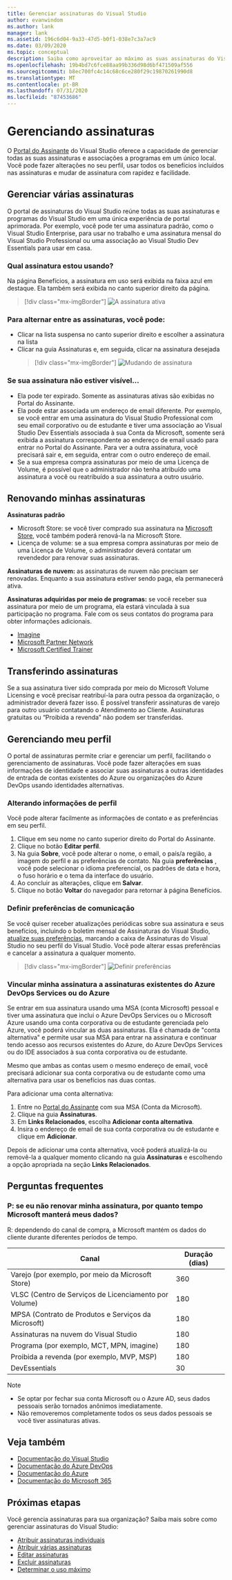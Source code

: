 ```yaml
---
title: Gerenciar assinaturas do Visual Studio
author: evanwindom
ms.author: lank
manager: lank
ms.assetid: 196c6d04-9a33-47d5-b0f1-038e7c3a7ac9
ms.date: 03/09/2020
ms.topic: conceptual
description: Saiba como aproveitar ao máximo as suas assinaturas do Visual Studio
ms.openlocfilehash: 19b4bd7c6fce88aa99b336d98d6bf471509af556
ms.sourcegitcommit: b8ec700fc4c14c68c6ce280f29c19870261990d8
ms.translationtype: MT
ms.contentlocale: pt-BR
ms.lasthandoff: 07/31/2020
ms.locfileid: "87453686"
---
```

# <a name="managing-subscriptions"></a>Gerenciando assinaturas

O [Portal do Assinante](https://my.visualstudio.com) do Visual Studio oferece a capacidade de gerenciar todas as suas assinaturas e associações a programas em um único local. Você pode fazer alterações no seu perfil, usar todos os benefícios incluídos nas assinaturas e mudar de assinatura com rapidez e facilidade.

## <a name="managing-multiple-subscriptions"></a>Gerenciar várias assinaturas

O portal de assinaturas do Visual Studio reúne todas as suas assinaturas e programas do Visual Studio em uma única experiência de portal aprimorada. Por exemplo, você pode ter uma assinatura padrão, como o Visual Studio Enterprise, para usar no trabalho e uma assinatura mensal do Visual Studio Professional ou uma associação ao Visual Studio Dev Essentials para usar em casa.

### <a name="which-subscription-am-i-using"></a>Qual assinatura estou usando?

Na página Benefícios, a assinatura em uso será exibida na faixa azul em destaque. Ela também será exibida no canto superior direito da página.
> [!div class="mx-imgBorder"]
> ![A assinatura ativa](_img/manage-vs-subscriptions/current-subscription-cropped.png "Sua assinatura atual é exibida na parte superior da página e na lista suspensa assinaturas.")

### <a name="to-switch-between-subscriptions-you-can"></a>Para alternar entre as assinaturas, você pode:

- Clicar na lista suspensa no canto superior direito e escolher a assinatura na lista
- Clicar na guia Assinaturas e, em seguida, clicar na assinatura desejada
  > [!div class="mx-imgBorder"]
  > ![Mudando de assinatura](_img/manage-vs-subscriptions/change-subscription-resized.png "Clique na guia assinaturas para ver informações detalhadas sobre todas as suas assinaturas e para alternar entre elas.")

### <a name="if-your-subscription-is-not-visible"></a>Se sua assinatura não estiver visível...

- Ela pode ter expirado. Somente as assinaturas ativas são exibidas no Portal do Assinante.
- Ela pode estar associada um endereço de email diferente. Por exemplo, se você entrar em uma assinatura do Visual Studio Professional com seu email corporativo ou de estudante e tiver uma associação ao Visual Studio Dev Essentials associada à sua Conta da Microsoft, somente será exibida a assinatura correspondente ao endereço de email usado para entrar no Portal do Assinante. Para ver a outra assinatura, você precisará sair e, em seguida, entrar com o outro endereço de email.
- Se a sua empresa compra assinaturas por meio de uma Licença de Volume, é possível que o administrador não tenha atribuído uma assinatura a você ou reatribuído a sua assinatura a outro usuário.

## <a name="renewing-my-subscriptions"></a>Renovando minhas assinaturas

**Assinaturas padrão**
- Microsoft Store: se você tiver comprado sua assinatura na [Microsoft Store](https://www.microsoft.com/store), você também poderá renová-la na Microsoft Store.
- Licença de volume: se a sua empresa compra assinaturas por meio de uma Licença de Volume, o administrador deverá contatar um revendedor para renovar suas assinaturas.

**Assinaturas de nuvem:** as assinaturas de nuvem não precisam ser renovadas. Enquanto a sua assinatura estiver sendo paga, ela permanecerá ativa.

**Assinaturas adquiridas por meio de programas:** se você receber sua assinatura por meio de um programa, ela estará vinculada à sua participação no programa. Fale com os seus contatos do programa para obter informações adicionais.

- [Imagine](https://imagine.microsoft.com/about)
- [Microsoft Partner Network](https://partner.microsoft.com)
- [Microsoft Certified Trainer](https://www.microsoft.com/learning/mct-certification.aspx)

## <a name="transferring-subscriptions"></a>Transferindo assinaturas

Se a sua assinatura tiver sido comprada por meio do Microsoft Volume Licensing e você precisar reatribuí-la para outra pessoa da organização, o administrador deverá fazer isso.
É possível transferir assinaturas de varejo para outro usuário contatando o Atendimento ao Cliente. Assinaturas gratuitas ou “Proibida a revenda” não podem ser transferidas.

## <a name="managing-my-profile"></a>Gerenciando meu perfil

O portal de assinaturas permite criar e gerenciar um perfil, facilitando o gerenciamento de assinaturas. Você pode fazer alterações em suas informações de identidade e associar suas assinaturas a outras identidades de entrada de contas existentes do Azure ou organizações do Azure DevOps usando identidades alternativas.

### <a name="changing-profile-information"></a>Alterando informações de perfil

Você pode alterar facilmente as informações de contato e as preferências em seu perfil.

1. Clique em seu nome no canto superior direito do Portal do Assinante.
2. Clique no botão **Editar perfil**.
3. Na guia **Sobre**, você pode alterar o nome, o email, o país/a região, a imagem do perfil e as preferências de contato. Na guia **preferências** , você pode selecionar o idioma preferencial, os padrões de data e hora, o fuso horário e o tema da interface do usuário.
4. Ao concluir as alterações, clique em **Salvar**.
5. Clique no botão **Voltar** do navegador para retornar à página Benefícios.

### <a name="setting-communications-preferences"></a>Definir preferências de comunicação
Se você quiser receber atualizações periódicas sobre sua assinatura e seus benefícios, incluindo o boletim mensal de Assinaturas do Visual Studio, [atualize suas preferências](https://app.vsaex.visualstudio.com/me?workflowID=devprogram&tab=edit), marcando a caixa de Assinaturas do Visual Studio no seu perfil do Visual Studio. Você pode alterar essas preferências e cancelar a assinatura a qualquer momento. 

   > [!div class="mx-imgBorder"]
   > ![Definir preferências](_img/manage-vs-subscriptions/change-prefs.png "Clique na caixa de seleção emails do programa de assinaturas do Visual Studio para receber atualizações.")
   
### <a name="linking-my-subscription-to-existing-azure-devops-services-or-azure-subscriptions"></a>Vincular minha assinatura a assinaturas existentes do Azure DevOps Services ou do Azure
Se entrar em sua assinatura usando uma MSA (conta Microsoft) pessoal e tiver uma assinatura que inclui o Azure DevOps Services ou o Microsoft Azure usando uma conta corporativa ou de estudante gerenciada pelo Azure, você poderá vincular as duas assinaturas. Ela é chamada de "conta alternativa" e permite usar sua MSA para entrar na assinatura e continuar tendo acesso aos recursos existentes do Azure, do Azure DevOps Services ou do IDE associados à sua conta corporativa ou de estudante.

Mesmo que ambas as contas usem o mesmo endereço de email, você precisará adicionar sua conta corporativa ou de estudante como uma alternativa para usar os benefícios nas duas contas.

Para adicionar uma conta alternativa:

1. Entre no [Portal do Assinante](https://my.visualstudio.com?wt.mc_id=o~msft~docs) com sua MSA (Conta da Microsoft).
2. Clique na guia **Assinaturas**.
3. Em **Links Relacionados**, escolha **Adicionar conta alternativa**.
4. Insira o endereço de email de sua conta corporativa ou de estudante e clique em **Adicionar**.

Depois de adicionar uma conta alternativa, você poderá atualizá-la ou removê-la a qualquer momento clicando na guia **Assinaturas** e escolhendo a opção apropriada na seção **Links Relacionados**.

## <a name="frequently-asked-questions"></a>Perguntas frequentes

### <a name="q-if-i-do-not-renew-my-subscription-how-long-will-microsoft-keep-my-data"></a>P: se eu não renovar minha assinatura, por quanto tempo Microsoft manterá meus dados?
R: dependendo do canal de compra, a Microsoft mantém os dados do cliente durante diferentes períodos de tempo.

| Canal                                                | Duração (dias) |
|--------------------------------------------------------|-----------------|
|    Varejo (por exemplo, por meio da Microsoft Store)               |    360          |
|    VLSC (Centro de Serviços de Licenciamento por Volume)              |    180          |
|    MPSA (Contrato de Produtos e Serviços da Microsoft)    |    180          |
|    Assinaturas na nuvem do Visual Studio                   |    180          |
|    Programa (por exemplo, MCT, MPN, imagine)          |    180          |
|    Proibida a revenda (por exemplo, MVP, MSP)                      |    180          |
|    DevEssentials                                       |    30           |

> [!NOTE]
> - Se optar por fechar sua conta Microsoft ou o Azure AD, seus dados pessoais serão tornados anônimos imediatamente.
> - Não removeremos completamente todos os seus dados pessoais se você tiver assinaturas ativas.

## <a name="see-also"></a>Veja também
- [Documentação do Visual Studio](https://docs.microsoft.com/visualstudio/)
- [Documentação do Azure DevOps](https://docs.microsoft.com/azure/devops/)
- [Documentação do Azure](https://docs.microsoft.com/azure/)
- [Documentação do Microsoft 365](https://docs.microsoft.com/microsoft-365/)

## <a name="next-steps"></a>Próximas etapas
Você gerencia assinaturas para sua organização?  Saiba mais sobre como gerenciar assinaturas do Visual Studio:
- [Atribuir assinaturas individuais](assign-license.md)
- [Atribuir várias assinaturas](assign-license-bulk.md)
- [Editar assinaturas](edit-license.md)
- [Excluir assinaturas](delete-license.md)
- [Determinar o uso máximo](maximum-usage.md)

